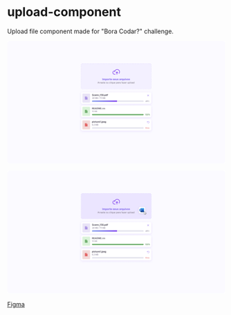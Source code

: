 # upload-component


Upload file component made for "Bora Codar?" challenge.


![alt text](https://github.com/TamaraMontijo/upload-component/blob/main/img/Projeto-1.png "Project Image 1")

![alt text](https://github.com/TamaraMontijo/upload-component/blob/main/img/Projeto.png "Project Image 2")



[Figma]([https://www.figma.com/file/CR11t3MiPkIGNYz2FmOeBW/%23boraCodar---Desafio-14-(Community)-(Community)?type=design&node-id=0%3A1&t=MSB4g2vghodpt7aR-1])

